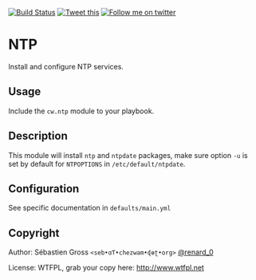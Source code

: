 <!--

---
lang: american
---
-->

[![Build Status](https://travis-ci.org/cw-ansible/cw.ntp.svg?branch=master)](https://travis-ci.org/cw-ansible/cw.ntp)
[![Tweet this](http://img.shields.io/badge/Tweet-it00aced.svg)](https://twitter.com/intent/tweet?tw_p=tweetbutton&via=renard_0&url=https%3A%2F%2Fgithub.com%2Fcw-ansible%2Fcw.ntp&text=Install%20and%20configure%20%23NTP%20using%20%23ansible.)
[![Follow me on twitter](http://img.shields.io/badge/Twitter-Follow-00aced.svg)](https://twitter.com/intent/follow?region=follow_link&screen_name=renard_0&tw_p=followbutton)


# NTP

Install and configure NTP services.

## Usage

Include the `cw.ntp` module to your playbook.

## Description

This module will install `ntp` and `ntpdate` packages, make sure option `-u`
is set by default for `NTPOPTIONS` in `/etc/default/ntpdate`.

## Configuration

See specific documentation in `defaults/main.yml`

## Copyright

Author: Sébastien Gross `<seb•ɑƬ•chezwam•ɖɵʈ•org>` [@renard_0](https://twitter.com/renard_0)

License: WTFPL, grab your copy here: http://www.wtfpl.net
